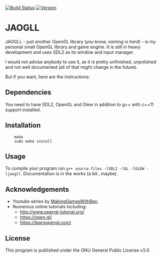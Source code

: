 [![Build Status](https://travis-ci.org/Larsg7/jaogll.svg?branch=travis)](https://travis-ci.org/Larsg7/jaogll) [![Version](https://img.shields.io/badge/version-v0.2--alpha-blue.svg)](https://github.com/Larsg7/jaogll/releases)

# JAOGLL

JAOGLL - just another OpenGL library (_you know, naming is hard_) - is my personal small OpenGL library and game engine. It is still in heavy development and uses SDL2 as its window and input manager.

I would not advise anybody to use it, as it is pretty unfinished, unpolished and not well documented (all of that might change in the future).

But if you want, here are the instructions:

## Dependencies

You need to have SDL2, OpenGL and Glew in addition to g++ with c++11 support installed.

## Installation

```
    make
    sudo make install
```

## Usage

To compile your program run `g++ source-files -lSDL2 -lGL -lGLEW -ljaogll`.
Documentation is in the works (a bit...maybe).

## Acknowledgements

 * Youtube series by [MakingGamesWithBen](https://www.youtube.com/user/makinggameswithben).
 * Numerous online tutorials including:
    * http://www.opengl-tutorial.org/
    * https://open.gl/
    * https://learnopengl.com/

## License

This program is published under the GNU General Public License v3.0.
